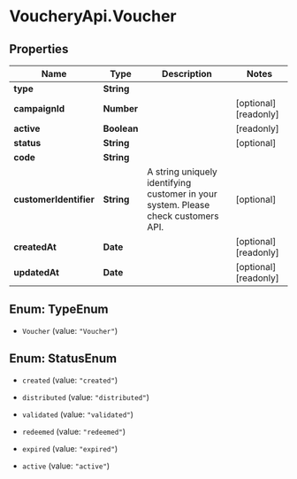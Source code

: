 # VoucheryApi.Voucher

## Properties

Name | Type | Description | Notes
------------ | ------------- | ------------- | -------------
**type** | **String** |  | 
**campaignId** | **Number** |  | [optional] [readonly] 
**active** | **Boolean** |  | [readonly] 
**status** | **String** |  | [optional] 
**code** | **String** |  | 
**customerIdentifier** | **String** | A string uniquely identifying customer in your system. Please check customers API. | [optional] 
**createdAt** | **Date** |  | [optional] [readonly] 
**updatedAt** | **Date** |  | [optional] [readonly] 



## Enum: TypeEnum


* `Voucher` (value: `"Voucher"`)





## Enum: StatusEnum


* `created` (value: `"created"`)

* `distributed` (value: `"distributed"`)

* `validated` (value: `"validated"`)

* `redeemed` (value: `"redeemed"`)

* `expired` (value: `"expired"`)

* `active` (value: `"active"`)




